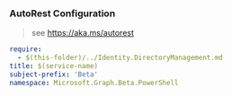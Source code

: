 ### AutoRest Configuration

> see https://aka.ms/autorest

``` yaml
require:
  - $(this-folder)/../Identity.DirectoryManagement.md
title: $(service-name)
subject-prefix: 'Beta'
namespace: Microsoft.Graph.Beta.PowerShell
```
